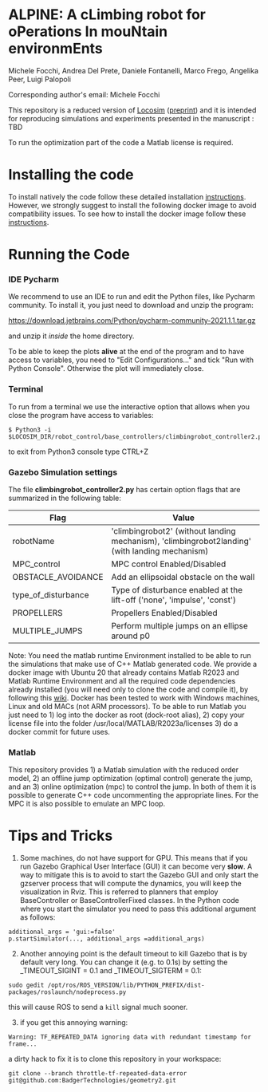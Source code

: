 # ALPINE: A cLimbing robot for oPerations In mouNtain environmEnts




Michele Focchi, Andrea Del Prete,  Daniele Fontanelli, Marco Frego, Angelika Peer, Luigi Palopoli

Corresponding author's email: Michele Focchi

This repository is a reduced version of [Locosim](https://github.com/mfocchi/locosim) ([preprint](https://arxiv.org/abs/2305.02107)) and it is intended for reproducing simulations and experiments
presented in the manuscript : TBD

To run the optimization part of the code a Matlab license is required. 

# Installing the code

To install natively the code follow these detailed installation [instructions](https://github.com/mfocchi/climbing_robots2/tree/master/install_native.md). However, we strongly suggest to install the following docker image to avoid  compatibility issues. To see how to install the docker image follow these [instructions](https://github.com/mfocchi/climbing_robots2/tree/master/install_docker.md). 



# **Running the Code**  

### IDE Pycharm

We recommend to use an IDE to run and edit the Python files, like Pycharm community. To install it,  you just need to download and unzip the program:

https://download.jetbrains.com/Python/pycharm-community-2021.1.1.tar.gz

 and unzip it  *inside* the home directory. 

To be able to keep the plots **alive** at the end of the program and to have access to variables,  you need to "Edit Configurations..." and tick "Run with Python Console". Otherwise the plot will immediately close. 

### Terminal

To run from a terminal we  use the interactive option that allows  when you close the program have access to variables:

```
$ Python3 -i $LOCOSIM_DIR/robot_control/base_controllers/climbingrobot_controller2.py
```

to exit from Python3 console type CTRL+Z



### Gazebo Simulation settings

The file **climbingrobot_controller2.py** has certain option flags that are summarized in the following table:

| Flag                | Value                                                        |
| ------------------- | ------------------------------------------------------------ |
| robotName           | 'climbingrobot2' (without landing mechanism), 'climbingrobot2landing' (with landing mechanism) |
| MPC_control         | MPC control Enabled/Disabled                                 |
| OBSTACLE_AVOIDANCE  | Add an ellipsoidal obstacle on the wall                      |
| type_of_disturbance | Type of disturbance enabled at the lift-off ('none', 'impulse', 'const') |
| PROPELLERS          | Propellers Enabled/Disabled                                  |
| MULTIPLE_JUMPS      | Perform multiple jumps on an ellipse  around p0              |

Note: You need the matlab runtime Environment installed to be able to run the simulations that make use of C++ Matlab generated code. We provide a docker image with Ubuntu 20 that already contains Matlab R2023 and Matlab Runtime Environment  and all the required code dependencies already installed (you will need only to clone the code and compile it), by following this  [wiki](https://github.com/mfocchi/lab-docker). Docker has been tested to work with Windows machines, Linux and old MACs (not ARM processors).  To be able to run Matlab you just need to 1) log into the docker as root (dock-root alias), 2) copy your license file into the folder /usr/local/MATLAB/R2023a/licenses 3) do a docker commit for future uses.

### Matlab

This repository provides 1) a Matlab simulation with the reduced order model, 2) an offline jump optimization (optimal control) generate the jump, and an 3) online optimization (mpc) to control the jump. In both of them it is possible to generate C++ code uncommenting the appropriate lines. For the MPC it is also possible to emulate an MPC loop.



# Tips and Tricks 

1) Some machines, do not have support for GPU. This means that if you run Gazebo Graphical User Interface (GUI) it can become very **slow**. A way to mitigate this is to avoid to start the  Gazebo GUI and only start the gzserver process that will compute the dynamics, you will keep the visualization in Rviz. This is referred to planners that employ BaseController or BaseControllerFixed classes. In the Python code where you start the simulator you need to pass this additional argument as follows:

```
additional_args = 'gui:=false'
p.startSimulator(..., additional_args =additional_args)
```

2) Another annoying point is the default timeout to kill Gazebo that is by default very long. You can change it (e.g. to 0.1s) by setting the  _TIMEOUT_SIGINT = 0.1 and _TIMEOUT_SIGTERM = 0.1:

```
sudo gedit /opt/ros/ROS_VERSION/lib/PYTHON_PREFIX/dist-packages/roslaunch/nodeprocess.py
```

 this will cause ROS to send a `kill` signal much sooner.

3) if you get this annoying warning: 

```
Warning: TF_REPEATED_DATA ignoring data with redundant timestamp for frame...
```

a dirty hack to fix it is to clone this repository in your workspace:

```
git clone --branch throttle-tf-repeated-data-error git@github.com:BadgerTechnologies/geometry2.git
```

 